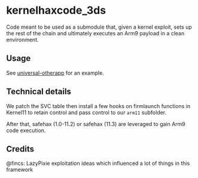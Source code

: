 # kernelhaxcode_3ds

Code meant to be used as a submodule that, given a kernel exploit, sets up the rest of the chain and ultimately executes an Arm9 payload in a clean environment.

## Usage

See [universal-otherapp](https://github.com/TuxSH/universal-otherapp) for an example.

## Technical details

We patch the SVC table then install a few hooks on firmlaunch functions in Kernel11 to retain control and pass control to our `arm11` subfolder.

After that, safehax (1.0-11.2) or safehax (11.3) are leveraged to gain Arm9 code execution.

## Credits

@fincs: LazyPixie exploitation ideas which influenced a lot of things in this framework
